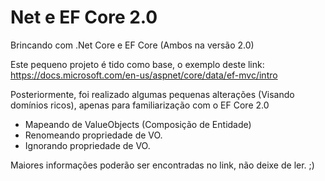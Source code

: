 # Net e EF Core 2.0
Brincando com .Net Core e EF Core (Ambos na versão 2.0)

Este pequeno projeto é tido como base, o exemplo deste link:
https://docs.microsoft.com/en-us/aspnet/core/data/ef-mvc/intro

Posteriormente, foi realizado algumas pequenas alterações (Visando domínios ricos), apenas para familiarização com o EF Core 2.0
 - Mapeando de ValueObjects (Composição de Entidade)
 - Renomeando propriedade de VO.
 - Ignorando propriedade de VO.

Maiores informações poderão ser encontradas no link, não deixe de ler. ;)
